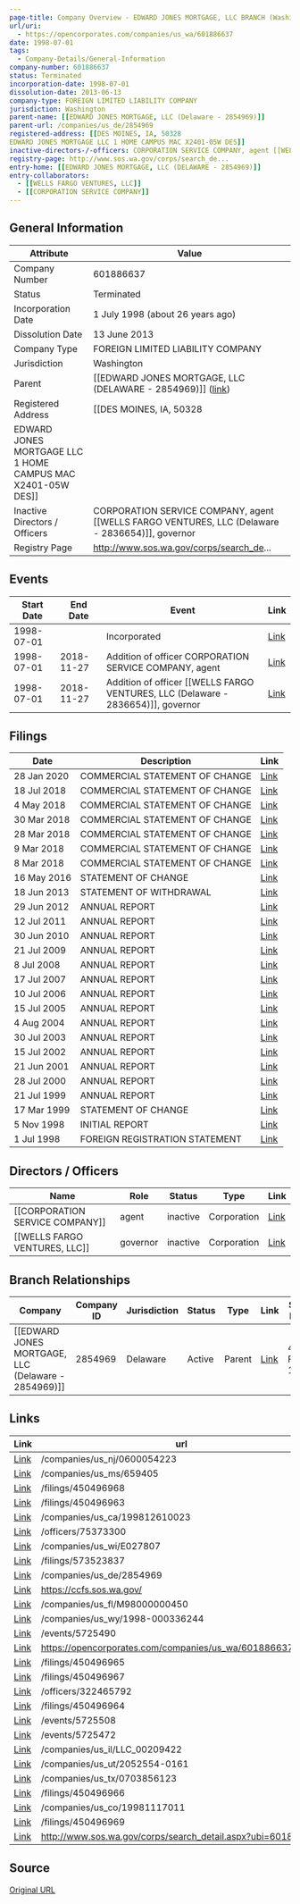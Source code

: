 ```yaml
---
page-title: Company Overview - EDWARD JONES MORTGAGE, LLC BRANCH (Washington - 601886637)
url/uri:
  - https://opencorporates.com/companies/us_wa/601886637
date: 1998-07-01
tags:
  - Company-Details/General-Information
company-number: 601886637
status: Terminated
incorporation-date: 1998-07-01
dissolution-date: 2013-06-13
company-type: FOREIGN LIMITED LIABILITY COMPANY
jurisdiction: Washington
parent-name: [[EDWARD JONES MORTGAGE, LLC (Delaware - 2854969)]]
parent-url: /companies/us_de/2854969
registered-address: [[DES MOINES, IA, 50328
EDWARD JONES MORTGAGE LLC 1 HOME CAMPUS MAC X2401-05W DES]]
inactive-directors-/-officers: CORPORATION SERVICE COMPANY, agent [[WELLS FARGO VENTURES, LLC (Delaware - 2836654)]], governor
registry-page: http://www.sos.wa.gov/corps/search_de...
entry-home: [[EDWARD JONES MORTGAGE, LLC (DELAWARE - 2854969)]]
entry-collaborators:
  - [[WELLS FARGO VENTURES, LLC]]
  - [[CORPORATION SERVICE COMPANY]]
---
```


## General Information
| Attribute          | Value                                       |
|--------------------|---------------------------------------------|
| Company Number     | 601886637                                   |
| Status             | Terminated                                  |
| Incorporation Date | 1 July 1998 (about 26 years ago)            |
| Dissolution Date   | 13 June 2013                                |
| Company Type       | FOREIGN LIMITED LIABILITY COMPANY           |
| Jurisdiction       | Washington                                  |
| Parent             | [[EDWARD JONES MORTGAGE, LLC (DELAWARE - 2854969)]] ([link](/companies/us_de/2854969)) |
| Registered Address | [[DES MOINES, IA, 50328
EDWARD JONES MORTGAGE LLC 1 HOME CAMPUS MAC X2401-05W DES]] |
| Inactive Directors / Officers | CORPORATION SERVICE COMPANY, agent [[WELLS FARGO VENTURES, LLC (Delaware - 2836654)]], governor |
| Registry Page      | http://www.sos.wa.gov/corps/search_de...    |

## Events

| Start Date | End Date   | Event                                                   | Link |
|------------|------------|-------------------------------------------------------|------|
| 1998-07-01 |            | Incorporated                                            | [Link](https://opencorporates.com/events/5725508) |
| 1998-07-01 | 2018-11-27 | Addition of officer CORPORATION SERVICE COMPANY, agent  | [Link](https://opencorporates.com/events/5725472) |
| 1998-07-01 | 2018-11-27 | Addition of officer [[WELLS FARGO VENTURES, LLC (Delaware - 2836654)]], governor | [Link](https://opencorporates.com/events/5725490) |

## Filings
| Date        | Description                    | Link |
|-------------|--------------------------------|-------|
| 28 Jan 2020 | COMMERCIAL STATEMENT OF CHANGE | [Link](https://opencorporates.com/filings/573523837) |
| 18 Jul 2018 | COMMERCIAL STATEMENT OF CHANGE | [Link](https://opencorporates.com/filings/450496963) |
| 4 May 2018  | COMMERCIAL STATEMENT OF CHANGE | [Link](https://opencorporates.com/filings/450496964) |
| 30 Mar 2018 | COMMERCIAL STATEMENT OF CHANGE | [Link](https://opencorporates.com/filings/450496965) |
| 28 Mar 2018 | COMMERCIAL STATEMENT OF CHANGE | [Link](https://opencorporates.com/filings/450496966) |
| 9 Mar 2018  | COMMERCIAL STATEMENT OF CHANGE | [Link](https://opencorporates.com/filings/450496967) |
| 8 Mar 2018  | COMMERCIAL STATEMENT OF CHANGE | [Link](https://opencorporates.com/filings/450496968) |
| 16 May 2016 | STATEMENT OF CHANGE            | [Link](https://opencorporates.com/filings/450496969) |
| 18 Jun 2013 | STATEMENT OF WITHDRAWAL        | [Link](https://opencorporates.com/filings/450496970) |
| 29 Jun 2012 | ANNUAL REPORT                  | [Link](https://opencorporates.com/filings/450496971) |
| 12 Jul 2011 | ANNUAL REPORT                  | [Link](https://opencorporates.com/filings/450496972) |
| 30 Jun 2010 | ANNUAL REPORT                  | [Link](https://opencorporates.com/filings/450496973) |
| 21 Jul 2009 | ANNUAL REPORT                  | [Link](https://opencorporates.com/filings/450496974) |
| 8 Jul 2008  | ANNUAL REPORT                  | [Link](https://opencorporates.com/filings/450496975) |
| 17 Jul 2007 | ANNUAL REPORT                  | [Link](https://opencorporates.com/filings/450496976) |
| 10 Jul 2006 | ANNUAL REPORT                  | [Link](https://opencorporates.com/filings/450496977) |
| 15 Jul 2005 | ANNUAL REPORT                  | [Link](https://opencorporates.com/filings/450496978) |
| 4 Aug 2004  | ANNUAL REPORT                  | [Link](https://opencorporates.com/filings/450496979) |
| 30 Jul 2003 | ANNUAL REPORT                  | [Link](https://opencorporates.com/filings/450496980) |
| 15 Jul 2002 | ANNUAL REPORT                  | [Link](https://opencorporates.com/filings/450496981) |
| 21 Jun 2001 | ANNUAL REPORT                  | [Link](https://opencorporates.com/filings/450496982) |
| 28 Jul 2000 | ANNUAL REPORT                  | [Link](https://opencorporates.com/filings/450496983) |
| 21 Jul 1999 | ANNUAL REPORT                  | [Link](https://opencorporates.com/filings/450496984) |
| 17 Mar 1999 | STATEMENT OF CHANGE            | [Link](https://opencorporates.com/filings/450496985) |
| 5 Nov 1998  | INITIAL REPORT                 | [Link](https://opencorporates.com/filings/450496986) |
| 1 Jul 1998  | FOREIGN REGISTRATION STATEMENT | [Link](https://opencorporates.com/filings/450496987) |

## Directors / Officers
| Name                 | Role            | Status     | Type        | Link |
|----------------------|-----------------|------------|-------------|------|
| [[CORPORATION SERVICE COMPANY]] | agent           | inactive   | Corporation | [Link](https://opencorporates.com/officers/75373300) |
| [[WELLS FARGO VENTURES, LLC]] | governor        | inactive   | Corporation | [Link](https://opencorporates.com/officers/322465792) |

## Branch Relationships
| Company                       | Company ID            | Jurisdiction         | Status   | Type       | Link                                | Start Date   | End Date     | Statement Link                      |
|--------------------------------|----------------------|----------------------|----------|------------|-------------------------------------|--------------|--------------|-------------------------------------|
| [[EDWARD JONES MORTGAGE, LLC (Delaware - 2854969)]] | 2854969              | Delaware             | Active   | Parent     | [Link](https://opencorporates.com/companies/us_de/2854969) | 4 Feb 1998   | N/A          | [Statement](https://opencorporates.com/statements/7551358) |

## Links
| Link   | url                            
|--------|--------------------------------|
| [Link](/companies/us_nj/0600054223) |/companies/us_nj/0600054223   |
| [Link](/companies/us_ms/659405) |/companies/us_ms/659405       |
| [Link](/filings/450496968) |/filings/450496968            |
| [Link](/filings/450496963) |/filings/450496963            |
| [Link](/companies/us_ca/199812610023) |/companies/us_ca/199812610023 |
| [Link](/officers/75373300) |/officers/75373300            |
| [Link](/companies/us_wi/E027807) |/companies/us_wi/E027807      |
| [Link](/filings/573523837) |/filings/573523837            |
| [Link](/companies/us_de/2854969) |/companies/us_de/2854969      |
| [Link](https://ccfs.sos.wa.gov/) |https://ccfs.sos.wa.gov/      |
| [Link](/companies/us_fl/M98000000450) |/companies/us_fl/M98000000450 |
| [Link](/companies/us_wy/1998-000336244) |/companies/us_wy/1998-000336244|
| [Link](/events/5725490) |/events/5725490               |
| [Link](https://opencorporates.com/companies/us_wa/601886637/filings) |https://opencorporates.com/companies/us_wa/601886637/filings|
| [Link](/filings/450496965) |/filings/450496965            |
| [Link](/filings/450496967) |/filings/450496967            |
| [Link](/officers/322465792) |/officers/322465792           |
| [Link](/filings/450496964) |/filings/450496964            |
| [Link](/events/5725508) |/events/5725508               |
| [Link](/events/5725472) |/events/5725472               |
| [Link](/companies/us_il/LLC_00209422) |/companies/us_il/LLC_00209422 |
| [Link](/companies/us_ut/2052554-0161) |/companies/us_ut/2052554-0161 |
| [Link](/companies/us_tx/0703856123) |/companies/us_tx/0703856123   |
| [Link](/filings/450496966) |/filings/450496966            |
| [Link](/companies/us_co/19981117011) |/companies/us_co/19981117011  |
| [Link](/filings/450496969) |/filings/450496969            |
| [Link](http://www.sos.wa.gov/corps/search_detail.aspx?ubi=601886637) |http://www.sos.wa.gov/corps/search_detail.aspx?ubi=601886637|

## Source
[Original URL](https://opencorporates.com/companies/us_wa/601886637)

